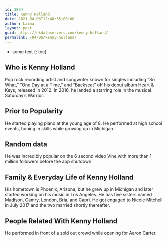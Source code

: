 ```yaml
---
id: 3894
title: Kenny Holland
date: 2021-04-06T12:48:35+00:00
author: Laima
layout: post
guid: https://ukdataservers.com/kenny-holland/
permalink: /04/06/kenny-holland/
---
```


* some text
{: toc}


## Who is Kenny Holland
                  
                  
                  
Pop rock recording artist and songwriter known for singles including &#8220;So What,&#8221; &#8220;One Day at a Time,&#8221; and &#8220;Backseat&#8221; off his debut album Heart & Keys, released in 2012. In 2016, he landed a starring role in the musical Saturday&#8217;s Warrior. 
                  
              
            
              
            
                
                
                
## Prior to Popularity
                  
                  
                  
He started playing piano at the young age of 8. He performed at high school events, honing in skills while growing up in Michigan.
                  
              
            
              
            
                
                
                
## Random data
                  
                  
                  
He was incredibly popular on the 6 second video Vine with more than 1 million followers before the app shutdown. 
                  
              
            
              
            
                
                
                
## Family & Everyday Life of Kenny Holland
                  
                  
                  
His hometown is Phoenix, Arizona, but he grew up in Michigan and later started working on his music in Los Angeles. He has five sisters named Madison, Camry, London, Bria, and Capri. He got engaged to Nicole Mitchell in July 2017 and the two married shortly thereafter. 
                  
              
            
              
            
                
                
                
## People Related With Kenny Holland
                  
                  
                  
He performed in front of a sold out crowd while opening for Aaron Carter.
                  
              
            
              
            
                
              
            
              
              
            
            
              
            
          
          
          